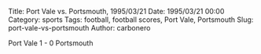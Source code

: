 Title: Port Vale vs. Portsmouth, 1995/03/21
Date: 1995/03/21 00:00
Category: sports
Tags: football, football scores, Port Vale, Portsmouth
Slug: port-vale-vs-portsmouth
Author: carbonero


Port Vale 1 - 0 Portsmouth
